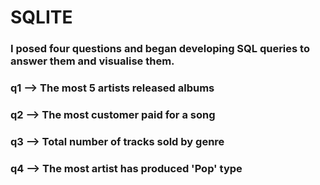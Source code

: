 # SQLITE
### I posed four questions and began developing SQL queries to answer them and visualise them.
### q1 --> The most 5 artists released albums
### q2 --> The most customer paid for a song
### q3 --> Total number of tracks sold by genre
### q4 --> The most artist has produced 'Pop' type
